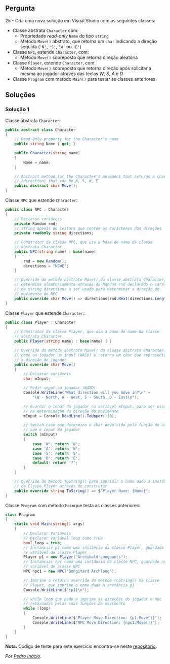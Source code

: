 ## Pergunta

25 - Cria uma nova solução em Visual Studio com as seguintes classes:

* Classe abstrata `Character` com:
  * Propriedade _read-only_ `Name` do tipo `string`
  * Método `Move()` abstrato, que retorna um `char` indicando a direção seguida
    (`'N'`, `'S'`, `'W'` ou `'E'`)
* Classe `NPC`, estende `Character`, com:
  * Método `Move()` sobreposto que retorna direção aleatória
* Classe `Player`, estende `Character`, com:
  * Método `Move()` sobreposto que retorna direção após solicitar a mesma ao
    jogador através das teclas *W*, *S*, *A* e *D*
* Classe `Program` com método `Main()` para testar as classes anteriores

## Soluções

### Solução 1

Classe abstrata `Character`:

```cs
public abstract class Character
{
    // Read-Only property for the Character's name
    public string Name { get; }

    public Character(string name)
    {
        Name = name;
    }

    // Abstract method for the character's movement that returns a char 
    // (direction) that can be N, S, W, E
    public abstract char Move();
}
```

Classe `NPC` que estende `Character`:

```cs
public class NPC : Character
{
    // Declarar variáveis
    private Random rnd;
    // string apenas de leitura que contém os carácteres das direções
    private readonly string directions;

    // Construtor da classe NPC, que usa a base de name da classe 
    // abstrata Character
    public NPC(string name) : base(name)
    {
        rnd = new Random();
        directions = "NSWE";
    }

    // Override do método abstrato Move() da classe abstrata Character,
    // determina aleatoriamente através do Random rnd declarado o carácter
    // da string directions a ser usado para determinar a direção do
    // movimento do NPC
    public override char Move() => directions[rnd.Next(directions.Length)];
}
```

Classe `Player` que estende `Character`::

```cs
public class Player : Character
{
    // Construtor da classe Player, que usa a base de name da classe 
    // abstrata Character
    public Player(string name) : base(name) { }

    // Override do método abstrato Move() da classe abstrata Character,
    // pede ao jogador um input (WASD) e retorna um char que representa
    // a direção do jogador
    public override char Move()
    {
        // Delcarar variáveis
        char mInput;

        // Pedir input ao jogador (WASD)
        Console.WriteLine("What direction will you move in?\n" +
            "(W - North, A - West, S - South, D - East\n");

        // Guardar o input do jogador na variável mInput, para ser usada
        // na determinação da direção do movimento
        mInput = Console.ReadLine().ToUpper()[0];

        // Switch case que determina o char devolvido pela função de acordo
        // com o input do jogador
        switch (mInput)
        {
            case 'W': return 'N';
            case 'A': return 'W';
            case 'S': return 'S';
            case 'D': return 'E';
            default: return '?';
        }
    }

    // Override do método ToString() para imprimir o nome dado à instância
    // da Classe Player através do construtor
    public override string ToString() => $"Player Name: {Name}";
}
```

Classe `Program` com método `Main`que testa as classes anteriores:

```cs
class Program
{
    static void Main(string[] args)
    {
        // Declarar Variáveis
        // Declarar variável loop como true
        bool loop = true;
        // Instanciar p1 como uma instância da classe Player, guardado numa
        // variável de classe Player
        Player p1 = new Player("Archibald Longpants");
        // Instanciar npc como uma instância da classe NPC, guardado numa
        // variável de classe NPC
        NPC npc1 = new NPC("Bongitard Archlong");

        // Imprime o retorno override do método ToString() da classe 
        // Player, que imprime o nome dado à instância p1
        Console.WriteLine($"{p1}\n");

        // while loop que pede e imprime as direções do jogador e npc
        // retornadas pelas suas funções de movimento
        while (loop)
        {
            Console.WriteLine($"Player Move Direction: {p1.Move()}");
            Console.WriteLine($"NPC Move Direction: {npc1.Move()}");
        }
    }
}
```


**Nota:** Código de teste para este exercício encontra-se neste
[repositório](https://github.com/PmaiWoW/GitHub-Exercises).

*Por [Pedro Inácio](https://github.com/PmaiWoW).*